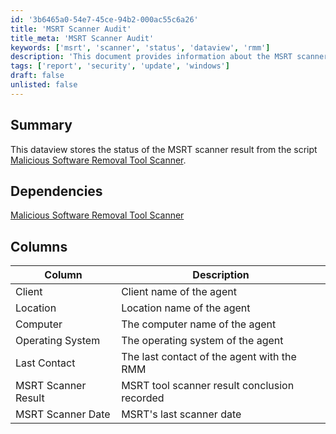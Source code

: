```yaml
---
id: '3b6465a0-54e7-45ce-94b2-000ac55c6a26'
title: 'MSRT Scanner Audit'
title_meta: 'MSRT Scanner Audit'
keywords: ['msrt', 'scanner', 'status', 'dataview', 'rmm']
description: 'This document provides information about the MSRT scanner status dataview, which stores the results of the Malicious Software Removal Tool scanner. It outlines the dependencies, columns, and descriptions related to the agent status in the RMM system.'
tags: ['report', 'security', 'update', 'windows']
draft: false
unlisted: false
---
```


## Summary

This dataview stores the status of the MSRT scanner result from the script [Malicious Software Removal Tool Scanner](<../scripts/Malicious Software Removal Tool Scanner.md>).

## Dependencies

[Malicious Software Removal Tool Scanner](<../scripts/Malicious Software Removal Tool Scanner.md>)

## Columns

| Column                  | Description                                          |
|------------------------|------------------------------------------------------|
| Client                 | Client name of the agent                             |
| Location               | Location name of the agent                           |
| Computer               | The computer name of the agent                       |
| Operating System       | The operating system of the agent                    |
| Last Contact           | The last contact of the agent with the RMM          |
| MSRT Scanner Result     | MSRT tool scanner result conclusion recorded         |
| MSRT Scanner Date      | MSRT's last scanner date                             |




